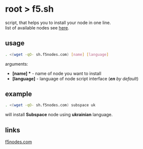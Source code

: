 # root > f5.sh

script, that helps you to install your node in one line.  
list of available nodes see [here](https://github.com/f5nodes).

## usage

```sh
. <(wget -qO- sh.f5nodes.com) [name] [language]
```

arguments:

-  **[name] \*** - name of node you want to install
-  **[language]** - language of node script interface (_**en** by default_)

## example

```sh
. <(wget -qO- sh.f5nodes.com) subspace uk
```

will install **Subspace** node using **ukrainian** language.

## links

[f5nodes.com](https://f5nodes.com)
